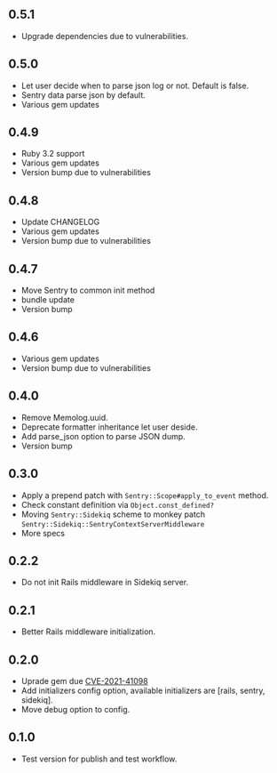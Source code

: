 ## 0.5.1
- Upgrade dependencies due to vulnerabilities.

## 0.5.0
- Let user decide when to parse json log or not. Default is false.
- Sentry data parse json by default.
- Various gem updates

## 0.4.9
- Ruby 3.2 support
- Various gem updates
- Version bump due to vulnerabilities

## 0.4.8
- Update CHANGELOG
- Various gem updates
- Version bump due to vulnerabilities

## 0.4.7
- Move Sentry to common init method
- bundle update
- Version bump

## 0.4.6
- Various gem updates
- Version bump due to vulnerabilities

## 0.4.0
- Remove Memolog.uuid.
- Deprecate formatter inheritance let user deside.
- Add parse_json option to parse JSON dump.
- Version bump

## 0.3.0

- Apply a prepend patch with `Sentry::Scope#apply_to_event` method.
- Check constant definition via `Object.const_defined?`
- Moving `Sentry::Sidekiq` scheme to monkey patch `Sentry::Sidekiq::SentryContextServerMiddleware`
- More specs

## 0.2.2

- Do not init Rails middleware in Sidekiq server.

## 0.2.1

- Better Rails middleware initialization.

## 0.2.0

- Uprade gem due [CVE-2021-41098](https://github.com/advisories/GHSA-2rr5-8q37-2w7h)
- Add initializers config option, available initializers are [rails, sentry, sidekiq].
- Move debug option to config.

## 0.1.0

- Test version for publish and test workflow.
